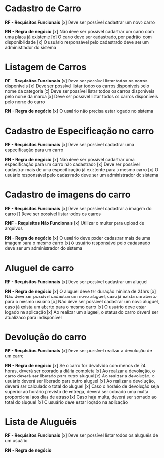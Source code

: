 # Cadastro de Carro

**RF - Requisitos Funcionais**
[x] Deve ser possível cadastrar um novo carro

**RN - Regra de negócio**
[x] Não deve ser possível cadastrar um carro com uma placa já existente
[x] O carro deve ser cadastrado, por padrão, com disponibilidade
[x] O usuário responsável pelo cadastrado deve ser um administrador do sistema

# Listagem de Carros

**RF - Requisitos Funcionais**
[x] Deve ser possível listar todos os carros disponíveis
[x] Deve ser possível listar todos os carros disponíveis pelo nome da categoria
[x] Deve ser possível listar todos os carros disponíveis pelo nome da marca
[x] Deve ser possível listar todos os carros disponíveis pelo nome do carro

**RN - Regra de negócio**
[x] O usuário não precisa estar logado no sistema

# Cadastro de Especificação no carro

**RF - Requisitos Funcionais**
[x] Deve ser possível cadastrar uma especificação para um carro

**RN - Regra de negócio**
[x] Não deve ser possível cadastrar uma especificação para um carro não cadastrado
[x] Deve ser possível cadastrar mais de uma especificação já existente para o mesmo carro
[x] O usuário responsável pelo cadastrado deve ser um administrador do sistema

# Cadastro de imagens do carro

**RF - Requisitos Funcionais**
[x] Deve ser possível cadastrar a imagem do carro
[] Deve ser possível listar todos os carros

**RNF - Requisitos Não Funcionais**
[x] Utilizar o multer para upload de arquivos

**RN - Regra de negócio**
[x] O usuário deve poder cadastrar mais de uma imagem para o mesmo carro
[x] O usuário responsável pelo cadastrado deve ser um administrador do sistema

# Aluguel de carro

**RF - Requisitos Funcionais**
[x] Deve ser possível cadastrar um aluguel

**RN - Regra de negócio**
[x] O aluguel deve ter duração mínima de 24hrs
[x] Não deve ser possível cadastrar um novo aluguel, caso já exista um aberto para o mesmo usuário
[x] Não deve ser possível cadastrar um novo aluguel, caso já exista um aberto para o mesmo carro
[x] O usuário deve estar logado na aplicação
[x] Ao realizar um aluguel, o status do carro deverá ser atualizado para indisponível

# Devolução do carro

**RF - Requisitos Funcionais**
[x] Deve ser possível realizar a devolução de um carro

**RN - Regra de negócio**
[x] Se o carro for devolvido com menos de 24 horas, deverá ser cobrado a diária completa
[x] Ao realizar a devolução, o carro deverá ser liberado para outro aluguel
[x] Ao realizar a devolução, o usuário deverá ser liberado para outro aluguel
[x] Ao realizar a devolução, deverá ser calculado o total do aluguel
[x] Caso o horário de devolução seja superior ao horário previsto de entrega, deverá ser cobrado uma multa proporcional aos dias de atraso
[x] Caso haja multa, deverá ser somado ao total do aluguel
[x] O usuário deve estar logado na aplicação

# Lista de Aluguéis

**RF - Requisitos Funcionais**
[x] Deve ser possível listar todos os aluguéis de um usuário

**RN - Regra de negócio**
